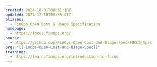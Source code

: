 ```yaml
---
created: 2024-10-01T08:51:16Z
updated: 2024-12-10T08:35:01Z
aliases:
  - FinOps Open Cost & Usage Specification
homepage:
  - https://focus.finops.org/
source:
  - https://github.com/FinOps-Open-Cost-and-Usage-Spec/FOCUS_Spec
org: "[[FinOps-Open-Cost-and-Usage-Spec]]"
training:
  - https://learn.finops.org/introduction-to-focus
---
```

